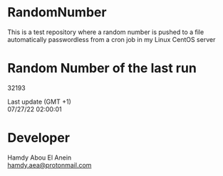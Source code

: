 # RandomNumber    
This is a test repository where a random number is pushed to a file automatically passwordless from a cron job in my Linux CentOS server    
# Random Number of the last run   
32193
      
Last update (GMT +1)    
07/27/22 02:00:01
# Developer    
Hamdy Abou El Anein   
hamdy.aea@protonmail.com
